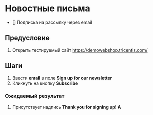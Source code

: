 # Новостные письма
* [] Подписка на рассылку через email

## Предусловие
1. Открыть тестируемый сайт https://demowebshop.tricentis.com/

## Шаги
1. Ввести **email** в поле **Sign up for our newsletter**
2. Кликнуть на кнопку **Subscribe**

### Ожидаемый результат
1. Присутствует надпись **Thank you for signing up! A**